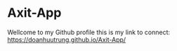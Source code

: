 # Axit-App
Wellcome to my Github profile 
this is my link to connect: https://doanhuutrung.github.io/Axit-App/
